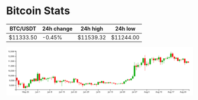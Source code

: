 # Bitcoin Stats

BTC/USDT|24h change|24h high|24h low|
|---|---|---|---|
|$11333.50|-0.45%|$11539.32|$11244.00|

<img src="./chart.svg">
